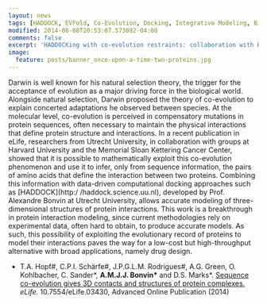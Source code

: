 ```yaml
---
layout: news
tags: [HADDOCK, EVFold, Co-Evolution, Docking, Integrative Modeling, Bioinformatics, Harvard University, Utrecht University]
modified: 2014-08-08T20:53:07.573882-04:00
comments: false
excerpt: 'HADDOCKing with co-evolution restraints: collaboration with Harvard University @eLife'
image:
  feature: posts/banner_once-upon-a-time-two-proteins.jpg
---
```


Darwin is well known for his natural selection theory, the trigger for the
acceptance of evolution as a major driving force in the biological world.
Alongside natural selection, Darwin proposed the theory of co-evolution
to explain concerted adaptations he observed between species. At the
molecular level, co-evolution is perceived in compensatory mutations in
protein sequences, often necessary to maintain the physical interactions that
define protein structure and interactions. In a recent publication in eLife,
researchers from Utrecht University, in collaboration with groups at Harvard
University and the Memorial Sloan Kettering Cancer Center, showed that
it is possible to mathematically exploit this co-evolution phenomenon and
use it to infer, only from sequence information, the pairs of amino acids that
define the interaction between two proteins. Combining this information with
data-driven computational docking approaches such as [HADDOCK](http:/
/haddock.science.uu.nl), developed by Prof. Alexandre Bonvin at Utrecht
University, allows accurate modeling of three-dimensional structures of protein
interactions. This work is a breakthrough in protein interaction modeling,
since current methodologies rely on experimental data, often hard to obtain, to
produce accurate models. As such, this possibility of exploiting the evolutionary
record of proteins to model their interactions paves the way for a low-cost but
high-throughput alternative with broad applications, namely drug design.

* T.A. Hopf#, C.P.I. Sch&auml;rfe#, J.P.G.L.M. Rodrigues#, A.G. Green, O. Kohlbacher, C. Sander\*, **A.M.J.J. Bonvin\*** and D.S. Marks\*.
[Sequence co-evolution gives 3D contacts and structures of protein complexes.](http://elifesciences.org/content/early/2014/09/25/eLife.03430)
_eLife._ 10.7554/eLife.03430, Advanced Online Publication (2014)
